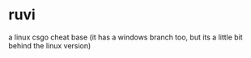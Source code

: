 # ruvi

a linux csgo cheat base (it has a windows branch too, but its a little bit behind the linux version)
